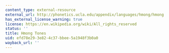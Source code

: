 ```yaml
---
content_type: external-resource
external_url: http://phonetics.ucla.edu/appendix/languages/hmong/hmong.html
has_external_license_warning: true
license: https://en.wikipedia.org/wiki/All_rights_reserved
status: ''
title: Hmong Tones
uid: efd78e29-3e82-4c37-bbee-5a1948f3b0a0
wayback_url: ''
---
```

